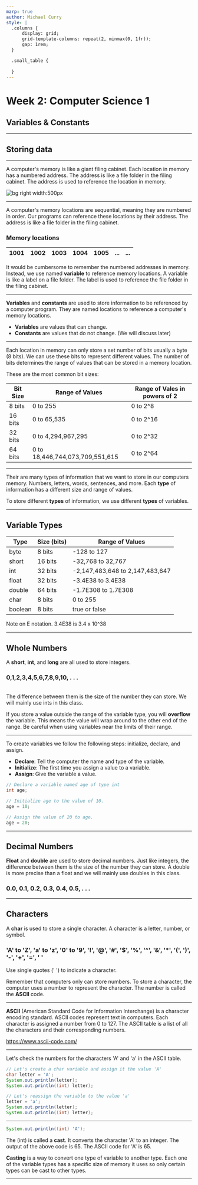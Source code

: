 ```yaml
---
marp: true
author: Michael Curry
style: |
  .columns {
      display: grid;
      grid-template-columns: repeat(2, minmax(0, 1fr));
      gap: 1rem;
  }

  .small_table {
    
  }
---
```


# Week 2: Computer Science 1

## Variables & Constants

---

## Storing data

---

A computer's memory is like a giant filing cabinet. Each location in memory has a numbered address. The address is like a file folder in the filing cabinet. The address is used to reference the location in memory.

![bg right width:500px](https://cdn.theatlantic.com/thumbor/1hF3jvllnm3XC7YmmAR1279t06U=/0x0:3270x1839/1952x1098/media/img/mt/2021/06/filecomputer/original.jpg)

---

A computer's memory locations are sequential, meaning they are numbered in order. Our programs can reference these locations by their address. The address is like a file folder in the filing cabinet.

### Memory locations

| 1001 | 1002 | 1003 | 1004 | 1005 | ... | ... |
| ---- | ---- | ---- | ---- | ---- | --- | --- |

It would be cumbersome to remember the numbered addresses in memory. Instead, we use named <b>variable</b> to reference memory locations. A variable is like a label on a file folder. The label is used to reference the file folder in the filing cabinet.

---

<b>Variables</b> and <b>constants</b> are used to store information to be referenced by a computer program. They are named locations to reference a computer's memory locations.

- <b>Variables</b> are values that can change.
- <b>Constants</b> are values that do not change. (We will discuss later)

---

Each location in memory can only store a set number of bits usually a byte (8 bits). We can use these bits to represent different values. The number of bits determines the range of values that can be stored in a memory location.

These are the most common bit sizes:

| Bit Size | Range of Values                 | Range of Vales in powers of 2 |
| -------- | ------------------------------- | ----------------------------- |
| 8 bits   | 0 to 255                        | 0 to 2^8                      |
| 16 bits  | 0 to 65,535                     | 0 to 2^16                     |
| 32 bits  | 0 to 4,294,967,295              | 0 to 2^32                     |
| 64 bits  | 0 to 18,446,744,073,709,551,615 | 0 to 2^64                     |

---

Their are many types of information that we want to store in our computers memory. Numbers, letters, words, sentences, and more. Each <b>type</b> of information has a different size and range of values.

To store different <b>types</b> of information, we use different <b>types</b> of variables.

---

## Variable Types

<div class="small_table">

| Type    | Size (bits) | Range of Values                 |
| ------- | ----------- | ------------------------------- |
| byte    | 8 bits      | -128 to 127                     |
| short   | 16 bits     | -32,768 to 32,767               |
| int     | 32 bits     | -2,147,483,648 to 2,147,483,647 |
| float   | 32 bits     | -3.4E38 to 3.4E38               |
| double  | 64 bits     | -1.7E308 to 1.7E308             |
| char    | 8 bits      | 0 to 255                        |
| boolean | 8 bits      | true or false                   |

Note on E notation. 3.4E38 is 3.4 x 10^38

</div>

---

## Whole Numbers

A <b>short</b>, <b>int</b>, and <b>long</b> are all used to store integers.

### 0,1,2,3,4,5,6,7,8,9,10, . . .

<br>
The difference between them is the size of the number they can store. We will mainly use ints in this class.<p>

If you store a value outside the range of the variable type, you will <b>overflow</b> the variable. This means the value will wrap around to the other end of the range. Be careful when using variables near the limits of their range.

---

To create variables we follow the following steps: initialize, declare, and assign.

- <b>Declare</b>: Tell the computer the name and type of the variable.
- <b>Initialize</b>: The first time you assign a value to a variable.
- <b>Assign</b>: Give the variable a value.

```java
// Declare a variable named age of type int
int age;

// Initialize age to the value of 10.
age = 10;

// Assign the value of 20 to age.
age = 20;
```

---

## Decimal Numbers

<b>Float</b> and <b>double</b> are used to store decimal numbers. Just like integers, the difference between them is the size of the number they can store. A double is more precise than a float and we will mainly use doubles in this class.

### 0.0, 0.1, 0.2, 0.3, 0.4, 0.5, . . .

---

## Characters

A <b>char</b> is used to store a single character. A character is a letter, number, or symbol.

### 'A' to 'Z', 'a' to 'z', '0' to '9', '!', '@', '#', '$', '%', '^', '&', '\*', '(', ')', '-', '+', '=', ' '

Use single quotes (' ') to indicate a character.

Remember that computers only can store numbers. To store a character, the computer uses a number to represent the character. The number is called the <b>ASCII</b> code.

---

<b>ASCII</b> (American Standard Code for Information Interchange) is a character encoding standard. ASCII codes represent text in computers. Each character is assigned a number from 0 to 127. The ASCII table is a list of all the characters and their corresponding numbers.

https://www.ascii-code.com/

---

Let's check the numbers for the characters 'A' and 'a' in the ASCII table.

```java
// Let's create a char variable and assign it the value 'A'
char letter = 'A';
System.out.println(letter);
System.out.println((int) letter);

// Let's reassign the variable to the value 'a'
letter = 'a';
System.out.println(letter);
System.out.println((int) letter);
```

---

```java
System.out.println((int) 'A');
```

The (int) is called a <b>cast</b>. It converts the character 'A' to an integer. The output of the above code is 65. The ASCII code for 'A' is 65.

<b>Casting</b> is a way to convert one type of variable to another type. Each one of the variable types has a specific size of memory it uses so only certain types can be cast to other types.

---
